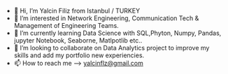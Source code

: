 - 👋 Hi, I’m Yalcin Filiz from Istanbul / TURKEY
- 👀 I’m interested in Network Engineering, Communication Tech & Management of Engineering Teams.   
- 🌱 I’m currently learning Data Science with SQL,Phyton, Numpy, Pandas, jupyter Notebook, Seaborne, Matlpotlib etc..
- 💞️ I’m looking to collaborate on Data Analytics project to improve my skills and add my portfolio new experiencies. 
- 📫 How to reach me --> yalcinflz@gmail.com 

<!---
yalcinflz/yalcinflz is a ✨ special ✨ repository because its `README.md` (this file) appears on your GitHub profile.
You can click the Preview link to take a look at your changes.
--->
